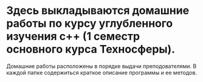 # Здесь выкладываются домашние работы по курсу углубленного изучения c++ (1 семестр основного курса Техносферы).
Домашние работы расположены в порядке выдачи преподователями. В каждой папке содержиться краткое описание программы и ее методов. 
